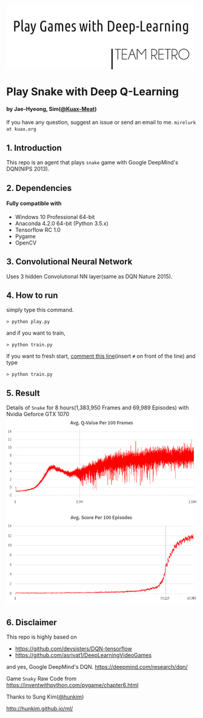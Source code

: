 ![DQN-Snake](./img/logo3.png)

# Play Snake with Deep Q-Learning
#### by Jae-Hyeong, Sim([@Kuax-Meat](https://github.com/Kuax-Meat/))
If you have any question, suggest an issue or send an email to me. `mirelurk at kuax.org`

## 1. Introduction
This repo is an agent that plays `snake` game with Google DeepMind's DQN(NIPS 2013).

## 2. Dependencies
#### Fully compatible with
+ Windows 10 Professional 64-bit
+ Anaconda 4.2.0 64-bit (Python 3.5.x)
+ Tensorflow RC 1.0
+ Pygame
+ OpenCV

## 3. Convolutional Neural Network
Uses 3 hidden Convolutional NN layer(same as DQN Nature 2015).

## 4. How to run
simply type this command.
```
> python play.py
```

and if you want to train,
```
> python train.py
```

If you want to fresh start, [comment this line](https://github.com/Kuax-Meat/Snake-DQN/blob/master/train.py#L96-L97)(insert `#` on front of the line) and type
```
> python train.py
```

## 5. Result
Details of `Snake` for 8 hours(1,383,950 Frames and 69,989 Episodes) with Nvidia Geforce GTX 1070
![QValue](./img/avg_qv.jpg)
![AvgScore](./img/avg_score.jpg)

## 6. Disclaimer
This repo is highly based on

+ https://github.com/devsisters/DQN-tensorflow
+ https://github.com/asrivat1/DeepLearningVideoGames

and yes, Google DeepMind's DQN. https://deepmind.com/research/dqn/

Game `Snaky` Raw Code from
https://inventwithpython.com/pygame/chapter6.html

Thanks to Sung Kim([@hunkim](https://github.com/hunkim/))

http://hunkim.github.io/ml/